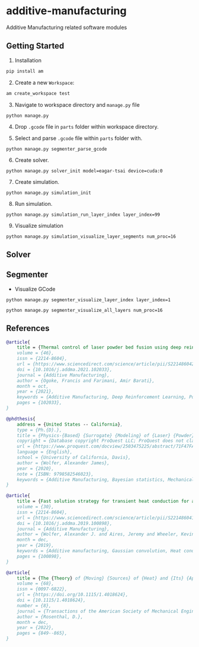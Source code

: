 # additive-manufacturing
Additive Manufacturing related software modules

## Getting Started
1. Installation
```bash
pip install am
```

2. Create a new `Workspace`:
```bash
am create_workspace test
```

3. Navigate to workspace directory and `manage.py` file
```
python manage.py
```

4. Drop `.gcode` file in `parts` folder within workspace directory.

5. Select and parse `.gcode` file within `parts` folder with.
```
python manage.py segmenter_parse_gcode
```

6. Create solver.
```
python manage.py solver_init model=eagar-tsai device=cuda:0
```

7. Create simulation.
```
python manage.py simulation_init 
```

8. Run simulation.
```
python manage.py simulation_run_layer_index layer_index=99
```

9. Visualize simulation
```
python manage.py simulation_visualize_layer_segments num_proc=16
```

## Solver

## Segmenter
- Visualize GCode
```
python manage.py segmenter_visualize_layer_index layer_index=1
```

```
python manage.py segmenter_visualize_all_layers num_proc=16
```


## References

```bibtex
@article{
	title = {Thermal control of laser powder bed fusion using deep reinforcement learning},
	volume = {46},
	issn = {2214-8604},
	url = {https://www.sciencedirect.com/science/article/pii/S2214860421001986},
	doi = {10.1016/j.addma.2021.102033},
	journal = {Additive Manufacturing},
	author = {Ogoke, Francis and Farimani, Amir Barati},
	month = oct,
	year = {2021},
	keywords = {Additive Manufacturing, Deep Reinforcement Learning, Powder Bed Fusion},
	pages = {102033},
}
```

```bibtex
@phdthesis{
	address = {United States -- California},
	type = {Ph.{D}.},
	title = {Physics-{Based} {Surrogate} {Modeling} of {Laser} {Powder} {Bed} {Fusion} {Additive} {Manufacturing}},
	copyright = {Database copyright ProQuest LLC; ProQuest does not claim copyright in the individual underlying works.},
	url = {https://www.proquest.com/docview/2503475225/abstract/71F47FA688874C02PQ/1},
	language = {English},
	school = {University of California, Davis},
	author = {Wolfer, Alexander James},
	year = {2020},
	note = {ISBN: 9798582546023},
	keywords = {Additive Manufacturing, Bayesian statistics, Mechanical engineering, Powder bed fusion, Surrogate model, Uncertainty quantification},
}
```

```bibtex
@article{
	title = {Fast solution strategy for transient heat conduction for arbitrary scan paths in additive manufacturing},
	volume = {30},
	issn = {2214-8604},
	url = {https://www.sciencedirect.com/science/article/pii/S2214860419303446},
	doi = {10.1016/j.addma.2019.100898},
	journal = {Additive Manufacturing},
	author = {Wolfer, Alexander J. and Aires, Jeremy and Wheeler, Kevin and Delplanque, Jean-Pierre and Rubenchik, Alexander and Anderson, Andy and Khairallah, Saad},
	month = dec,
	year = {2019},
	keywords = {Additive manufacturing, Gaussian convolution, Heat conduction, Powder bed fusion, Semi-analytical model},
	pages = {100898},
}
```

```bibtex
@article{
	title = {The {Theory} of {Moving} {Sources} of {Heat} and {Its} {Application} to {Metal} {Treatments}},
	volume = {68},
	issn = {0097-6822},
	url = {https://doi.org/10.1115/1.4018624},
	doi = {10.1115/1.4018624},
	number = {8},
	journal = {Transactions of the American Society of Mechanical Engineers},
	author = {Rosenthal, D.},
	month = dec,
	year = {2022},
	pages = {849--865},
}
```
